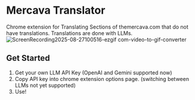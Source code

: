 # Mercava Translator
Chrome extension for Translating Sections of themercava.com that do not have translations.
Translations are done with LLMs.
![ScreenRecording2025-08-27100516-ezgif com-video-to-gif-converter](https://github.com/user-attachments/assets/6d11db32-7bb4-4048-a2d3-f87e19867a1b)

## Get Started
1. Get your own LLM API Key (OpenAI and Gemini supported now)
2. Copy API key into chrome extension options page. (switching between LLMs not yet supported)
3. Use!
